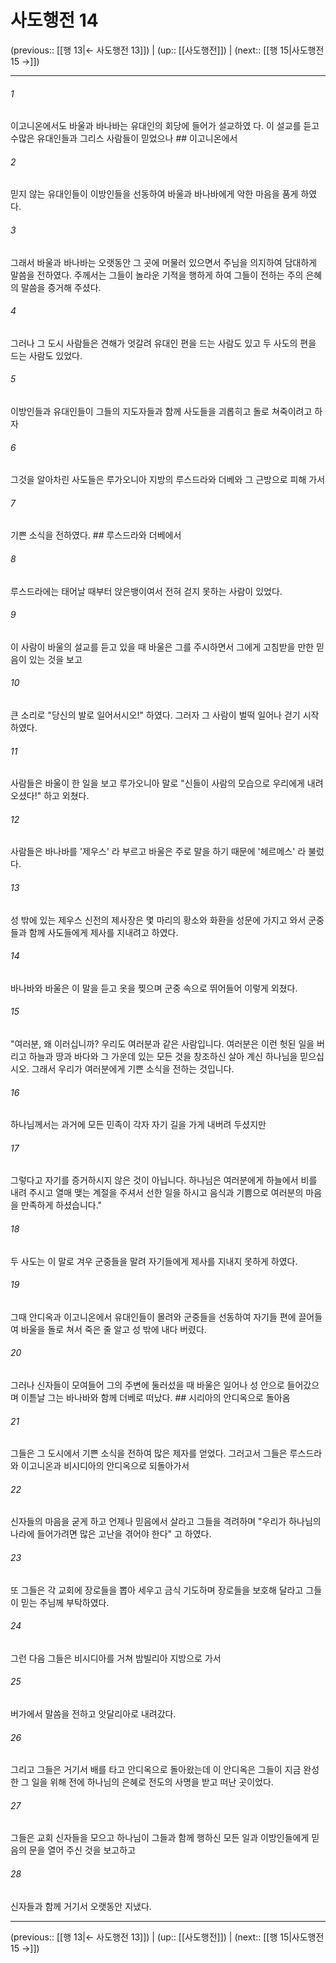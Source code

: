 # 사도행전 14

(previous:: [[행 13|← 사도행전 13]]) | (up:: [[사도행전]]) | (next:: [[행 15|사도행전 15 →]])

***




###### 1 

이고니온에서도 바울과 바나바는 유대인의 회당에 들어가 설교하였 다. 이 설교를 듣고 수많은 유대인들과 그리스 사람들이 믿었으나 ## 이고니온에서 



###### 2 

믿지 않는 유대인들이 이방인들을 선동하여 바울과 바나바에게 악한 마음을 품게 하였다. 



###### 3 

그래서 바울과 바나바는 오랫동안 그 곳에 머물러 있으면서 주님을 의지하여 담대하게 말씀을 전하였다. 주께서는 그들이 놀라운 기적을 행하게 하여 그들이 전하는 주의 은혜의 말씀을 증거해 주셨다. 



###### 4 

그러나 그 도시 사람들은 견해가 엇갈려 유대인 편을 드는 사람도 있고 두 사도의 편을 드는 사람도 있었다. 



###### 5 

이방인들과 유대인들이 그들의 지도자들과 함께 사도들을 괴롭히고 돌로 쳐죽이려고 하자 



###### 6 

그것을 알아차린 사도들은 루가오니아 지방의 루스드라와 더베와 그 근방으로 피해 가서 



###### 7 

기쁜 소식을 전하였다. ## 루스드라와 더베에서 



###### 8 

루스드라에는 태어날 때부터 앉은뱅이여서 전혀 걷지 못하는 사람이 있었다. 



###### 9 

이 사람이 바울의 설교를 듣고 있을 때 바울은 그를 주시하면서 그에게 고침받을 만한 믿음이 있는 것을 보고 



###### 10 

큰 소리로 "당신의 발로 일어서시오!" 하였다. 그러자 그 사람이 벌떡 일어나 걷기 시작하였다. 



###### 11 

사람들은 바울이 한 일을 보고 루가오니아 말로 "신들이 사람의 모습으로 우리에게 내려오셨다!" 하고 외쳤다. 



###### 12 

사람들은 바나바를 '제우스' 라 부르고 바울은 주로 말을 하기 때문에 '헤르메스' 라 불렀다. 



###### 13 

성 밖에 있는 제우스 신전의 제사장은 몇 마리의 황소와 화환을 성문에 가지고 와서 군중들과 함께 사도들에게 제사를 지내려고 하였다. 



###### 14 

바나바와 바울은 이 말을 듣고 옷을 찢으며 군중 속으로 뛰어들어 이렇게 외쳤다. 



###### 15 

"여러분, 왜 이러십니까? 우리도 여러분과 같은 사람입니다. 여러분은 이런 헛된 일을 버리고 하늘과 땅과 바다와 그 가운데 있는 모든 것을 창조하신 살아 계신 하나님을 믿으십시오. 그래서 우리가 여러분에게 기쁜 소식을 전하는 것입니다. 



###### 16 

하나님께서는 과거에 모든 민족이 각자 자기 길을 가게 내버려 두셨지만 



###### 17 

그렇다고 자기를 증거하시지 않은 것이 아닙니다. 하나님은 여러분에게 하늘에서 비를 내려 주시고 열매 맺는 계절을 주셔서 선한 일을 하시고 음식과 기쁨으로 여러분의 마음을 만족하게 하셨습니다." 



###### 18 

두 사도는 이 말로 겨우 군중들을 말려 자기들에게 제사를 지내지 못하게 하였다. 



###### 19 

그때 안디옥과 이고니온에서 유대인들이 몰려와 군중들을 선동하여 자기들 편에 끌어들여 바울을 돌로 쳐서 죽은 줄 알고 성 밖에 내다 버렸다. 



###### 20 

그러나 신자들이 모여들어 그의 주변에 둘러섰을 때 바울은 일어나 성 안으로 들어갔으며 이튿날 그는 바나바와 함께 더베로 떠났다. ## 시리아의 안디옥으로 돌아옴 



###### 21 

그들은 그 도시에서 기쁜 소식을 전하여 많은 제자를 얻었다. 그러고서 그들은 루스드라와 이고니온과 비시디아의 안디옥으로 되돌아가서 



###### 22 

신자들의 마음을 굳게 하고 언제나 믿음에서 살라고 그들을 격려하며 "우리가 하나님의 나라에 들어가려면 많은 고난을 겪어야 한다" 고 하였다. 



###### 23 

또 그들은 각 교회에 장로들을 뽑아 세우고 금식 기도하며 장로들을 보호해 달라고 그들이 믿는 주님께 부탁하였다. 



###### 24 

그런 다음 그들은 비시디아를 거쳐 밤빌리아 지방으로 가서 



###### 25 

버가에서 말씀을 전하고 앗달리아로 내려갔다. 



###### 26 

그리고 그들은 거기서 배를 타고 안디옥으로 돌아왔는데 이 안디옥은 그들이 지금 완성한 그 일을 위해 전에 하나님의 은혜로 전도의 사명을 받고 떠난 곳이었다. 



###### 27 

그들은 교회 신자들을 모으고 하나님이 그들과 함께 행하신 모든 일과 이방인들에게 믿음의 문을 열어 주신 것을 보고하고 



###### 28 

신자들과 함께 거기서 오랫동안 지냈다.

***

(previous:: [[행 13|← 사도행전 13]]) | (up:: [[사도행전]]) | (next:: [[행 15|사도행전 15 →]])
